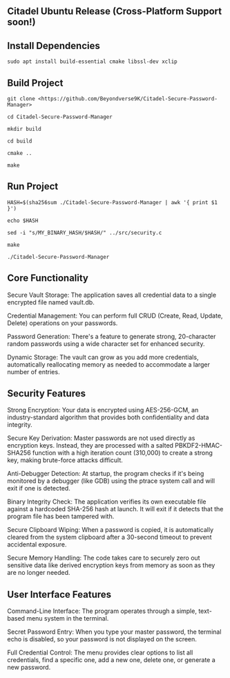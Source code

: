 ## Citadel Ubuntu Release (Cross-Platform Support soon!)
## Install Dependencies

`sudo apt install build-essential cmake libssl-dev xclip`

## Build Project

`git clone <https://github.com/Beyondverse9K/Citadel-Secure-Password-Manager>`

`cd Citadel-Secure-Password-Manager`

`mkdir build`

`cd build`

`cmake ..`

`make`

## Run Project

`HASH=$(sha256sum ./Citadel-Secure-Password-Manager | awk '{ print $1 }')`

`echo $HASH`

`sed -i "s/MY_BINARY_HASH/$HASH/" ../src/security.c`

`make`

`./Citadel-Secure-Password-Manager`

## Core Functionality

Secure Vault Storage: The application saves all credential data to a single encrypted file named vault.db.

Credential Management: You can perform full CRUD (Create, Read, Update, Delete) operations on your passwords.

Password Generation: There's a feature to generate strong, 20-character random passwords using a wide character set for enhanced security.

Dynamic Storage: The vault can grow as you add more credentials, automatically reallocating memory as needed to accommodate a larger number of entries.

## Security Features

Strong Encryption: Your data is encrypted using AES-256-GCM, an industry-standard algorithm that provides both confidentiality and data integrity.

Secure Key Derivation: Master passwords are not used directly as encryption keys. Instead, they are processed with a salted PBKDF2-HMAC-SHA256 function with a high iteration count (310,000) to create a strong key, making brute-force attacks difficult.

Anti-Debugger Detection: At startup, the program checks if it's being monitored by a debugger (like GDB) using the ptrace system call and will exit if one is detected.

Binary Integrity Check: The application verifies its own executable file against a hardcoded SHA-256 hash at launch. It will exit if it detects that the program file has been tampered with.

Secure Clipboard Wiping: When a password is copied, it is automatically cleared from the system clipboard after a 30-second timeout to prevent accidental exposure.

Secure Memory Handling: The code takes care to securely zero out sensitive data like derived encryption keys from memory as soon as they are no longer needed.

## User Interface Features

Command-Line Interface: The program operates through a simple, text-based menu system in the terminal.

Secret Password Entry: When you type your master password, the terminal echo is disabled, so your password is not displayed on the screen.

Full Credential Control: The menu provides clear options to list all credentials, find a specific one, add a new one, delete one, or generate a new password.
